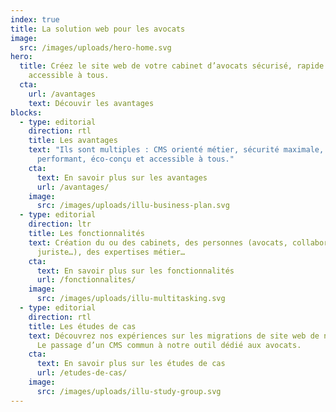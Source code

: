 ```yaml
---
index: true
title: La solution web pour les avocats
image:
  src: /images/uploads/hero-home.svg
hero:
  title: Créez le site web de votre cabinet d’avocats sécurisé, rapide et
    accessible à tous.
  cta:
    url: /avantages
    text: Découvir les avantages
blocks:
  - type: editorial
    direction: rtl
    title: Les avantages
    text: "Ils sont multiples : CMS orienté métier, sécurité maximale, site web
      performant, éco-conçu et accessible à tous."
    cta:
      text: En savoir plus sur les avantages
      url: /avantages/
    image:
      src: /images/uploads/illu-business-plan.svg
  - type: editorial
    direction: ltr
    title: Les fonctionnalités
    text: Création du ou des cabinets, des personnes (avocats, collaborateur,
      juriste…), des expertises métier…
    cta:
      text: En savoir plus sur les fonctionnalités
      url: /fonctionnalites/
    image:
      src: /images/uploads/illu-multitasking.svg
  - type: editorial
    direction: rtl
    title: Les études de cas
    text: Découvrez nos expériences sur les migrations de site web de nos clients.
      Le passage d’un CMS commun à notre outil dédié aux avocats.
    cta:
      text: En savoir plus sur les études de cas
      url: /etudes-de-cas/
    image:
      src: /images/uploads/illu-study-group.svg
---
```

